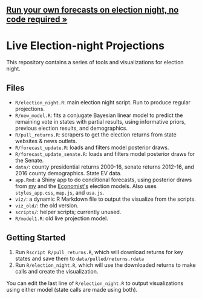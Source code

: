 ## [Run your own forecasts on election night, no code required &raquo;](https://corymccartan.github.io/2020/11/election-night)

# Live Election-night Projections

This repository contains a series of tools and visualizations for election night.

## Files

* `R/election_night.R`: main election night script. Run to produce regular projections.
* `R/new_model.R`: fits a conjugate Bayesian linear model to predict the remaining vote
  in states with partial results, using informative priors, previous election results,
  and demographics. 
* `R/pull_returns.R`: scrapers to get the election returns from state websites &
  news outlets.
* `R/forecast_update.R`: loads and filters model posterior draws.
* `R/forecast_update_senate.R`: loads and filters model posterior draws for the Senate.
* `data/`: county presidential returns 2000-16, senate returns 2012-16, and
  2016 county demographics.  State EV data.
* `app.Rmd`: a Shiny app to do conditional forecasts, using posterior draws from
  [my](https://corymccartan.github.io/projects/president-20/) and the
  [Economist's](https://projects.economist.com/us-2020-forecast/president)
  election models.  Also uses `styles_app.css`, `map.js`, and `usa.js`.
* `viz/`: a dynamic R Markdown file to output the visualize from the scripts.
* `viz_old/`: the old version.
* `scripts/`: helper scripts; currently unused.
* `R/model1.R`: old live projection model.

## Getting Started

1. Run `Rscript R/pull_returns.R`, which will download returns for key states and
save them to `data/pulled/returns.rdata`
2. Run `R/election_night.R`, which will use the downloaded returns to make calls 
and create the visualization.

You can edit the last line of `R/election_night.R` to output visualizations using
either model (state calls are made using both).
